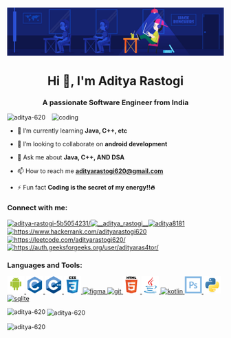![logo](https://github.com/aditya-620/aditya-620/blob/main/79731568097599.5b50bca477735.jpg)
<h1 align="center">Hi 👋, I'm Aditya Rastogi</h1>
<h3 align="center">A passionate Software Engineer from India</h3>

<img align="right" alt="coding" width="400" src="https://camo.githubusercontent.com/cae12fddd9d6982901d82580bdf321d81fb299141098ca1c2d4891870827bf17/68747470733a2f2f6d69726f2e6d656469756d2e636f6d2f6d61782f313336302f302a37513379765349765f7430696f4a2d5a2e676966">

<p align="left"> <img src="https://komarev.com/ghpvc/?username=aditya-620&label=Profile%20views&color=0e75b6&style=flat" alt="aditya-620" /> </p>

- 🌱 I’m currently learning **Java, C++, etc**

- 👯 I’m looking to collaborate on **android development**

- 💬 Ask me about **Java, C++, AND DSA**

- 📫 How to reach me **adityarastogi620@gmail.com**

- ⚡ Fun fact **Coding is the secret of my energy!!🔥**

<h3 align="left">Connect with me:</h3>
<p align="left">

<a href="https://linkedin.com/in/aditya-rastogi-5b5054231/" target="blank"><img align="center" src="https://raw.githubusercontent.com/rahuldkjain/github-profile-readme-generator/master/src/images/icons/Social/linked-in-alt.svg" alt="aditya-rastogi-5b5054231/" height="30" width="40" /></a><a href="https://instagram.com/__aditya_rastogi__" target="blank"><img align="center" src="https://raw.githubusercontent.com/rahuldkjain/github-profile-readme-generator/master/src/images/icons/Social/instagram.svg" alt="__aditya_rastogi__" height="30" width="40" /></a><a href="https://www.codechef.com/users/aditya8181" target="blank"><img align="center" src="https://cdn.jsdelivr.net/npm/simple-icons@3.1.0/icons/codechef.svg" alt="aditya8181" height="30" width="40" /></a><a href="https://www.hackerrank.com/https://www.hackerrank.com/adityarastogi620" target="blank"><img align="center" src="https://raw.githubusercontent.com/rahuldkjain/github-profile-readme-generator/master/src/images/icons/Social/hackerrank.svg" alt="https://www.hackerrank.com/adityarastogi620" height="30" width="40" /></a><a href="https://www.leetcode.com/https://leetcode.com/adityarastogi620/" target="blank"><img align="center" src="https://raw.githubusercontent.com/rahuldkjain/github-profile-readme-generator/master/src/images/icons/Social/leet-code.svg" alt="https://leetcode.com/adityarastogi620/" height="30" width="40" /></a><a href="https://auth.geeksforgeeks.org/user/https://auth.geeksforgeeks.org/user/adityaras4tor/" target="blank"><img align="center" src="https://raw.githubusercontent.com/rahuldkjain/github-profile-readme-generator/master/src/images/icons/Social/geeks-for-geeks.svg" alt="https://auth.geeksforgeeks.org/user/adityaras4tor/" height="30" width="40" /></a>
</p>

<h3 align="left">Languages and Tools:</h3>
<p align="left"> <a href="https://developer.android.com" target="_blank" rel="noreferrer"> <img src="https://raw.githubusercontent.com/devicons/devicon/master/icons/android/android-original-wordmark.svg" alt="android" width="40" height="40"/> </a> <a href="https://www.cprogramming.com/" target="_blank" rel="noreferrer"> <img src="https://raw.githubusercontent.com/devicons/devicon/master/icons/c/c-original.svg" alt="c" width="40" height="40"/> </a> <a href="https://www.w3schools.com/cpp/" target="_blank" rel="noreferrer"> <img src="https://raw.githubusercontent.com/devicons/devicon/master/icons/cplusplus/cplusplus-original.svg" alt="cplusplus" width="40" height="40"/> </a> <a href="https://www.w3schools.com/css/" target="_blank" rel="noreferrer"> <img src="https://raw.githubusercontent.com/devicons/devicon/master/icons/css3/css3-original-wordmark.svg" alt="css3" width="40" height="40"/> </a> <a href="https://www.figma.com/" target="_blank" rel="noreferrer"> <img src="https://www.vectorlogo.zone/logos/figma/figma-icon.svg" alt="figma" width="40" height="40"/> </a> <a href="https://git-scm.com/" target="_blank" rel="noreferrer"> <img src="https://www.vectorlogo.zone/logos/git-scm/git-scm-icon.svg" alt="git" width="40" height="40"/> </a> <a href="https://www.w3.org/html/" target="_blank" rel="noreferrer"> <img src="https://raw.githubusercontent.com/devicons/devicon/master/icons/html5/html5-original-wordmark.svg" alt="html5" width="40" height="40"/> </a> <a href="https://www.java.com" target="_blank" rel="noreferrer"> <img src="https://raw.githubusercontent.com/devicons/devicon/master/icons/java/java-original.svg" alt="java" width="40" height="40"/> </a> <a href="https://kotlinlang.org" target="_blank" rel="noreferrer"> <img src="https://www.vectorlogo.zone/logos/kotlinlang/kotlinlang-icon.svg" alt="kotlin" width="40" height="40"/> </a> <a href="https://www.photoshop.com/en" target="_blank" rel="noreferrer"> <img src="https://raw.githubusercontent.com/devicons/devicon/master/icons/photoshop/photoshop-line.svg" alt="photoshop" width="40" height="40"/> </a> <a href="https://www.python.org" target="_blank" rel="noreferrer"> <img src="https://raw.githubusercontent.com/devicons/devicon/master/icons/python/python-original.svg" alt="python" width="40" height="40"/> </a> <a href="https://www.sqlite.org/" target="_blank" rel="noreferrer"> <img src="https://www.vectorlogo.zone/logos/sqlite/sqlite-icon.svg" alt="sqlite" width="40" height="40"/> </a> </p>

<p><img align="left" src="https://github-readme-stats.vercel.app/api/top-langs?username=aditya-620&show_icons=true&locale=en&layout=compact" alt="aditya-620" /></p>

<p>&nbsp;<img align="center" src="https://github-readme-stats.vercel.app/api?username=aditya-620&show_icons=true&locale=en" alt="aditya-620" /></p>

<p><img align="center" src="https://github-readme-streak-stats.herokuapp.com/?user=aditya-620&" alt="aditya-620" /></p>
